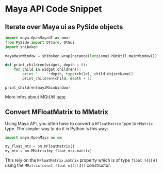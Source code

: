# Maya API Code Snippet

## Iterate over Maya ui as PySide objects

```python
import maya.OpenMayaUI as omui
from PySide import QtCore, QtGui
import shiboken
 
mayaMainWindow = shiboken.wrapInstance(long(omui.MQtUtil.mainWindow()), QtGui.QWidget)
 
def print_children(widget, depth = 0):
    for child in widget.children():
        print '    '*depth, type(child), child.objectName()
        print_children(child, depth + 1)
 
print_children(mayaMainWindow)
```

More infos about MQtUtil [here](http://help.autodesk.com/view/MAYAUL/2017/ENU/?guid=__cpp_ref_class_m_qt_util_html)

## Convert MFloatMatrix to MMatrix

Using Maya API, you often have to convert a `MFloatMatrix` type to `MMatrix` type. The simpler way to do it in Python is this way:

```python
import maya.OpenMaya as om

my_float_mtx = om.MFloatMatrix()
my_mtx = om.MMatrix(my_float_mtx.matrix)
```

This rely on the `MFloatMatrix.matrix` property which is of type `float [4][4]` using the `MMatrix(const float m[4][4])` constructor.
